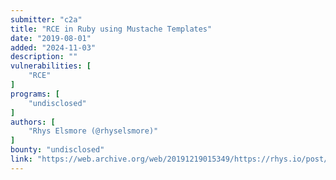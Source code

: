 ```yaml
---
submitter: "c2a"
title: "RCE in Ruby using Mustache Templates"
date: "2019-08-01"
added: "2024-11-03"
description: ""
vulnerabilities: [
    "RCE"
]
programs: [
    "undisclosed"
]
authors: [
    "Rhys Elsmore (@rhyselsmore)"
]
bounty: "undisclosed"
link: "https://web.archive.org/web/20191219015349/https://rhys.io/post/rce-in-ruby-using-mustache-templates"
---
```




